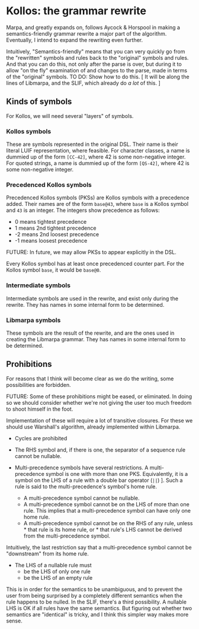 # Kollos: the grammar rewrite

Marpa, and greatly expands on,
follows Aycock & Horspool in making a semantics-friendly
grammar rewrite a major part of the algorithm.
Eventually, I intend to expand the rewriting even
further.

Intuitively,
"Semantics-friendly" means that you can very quickly
go from the "rewritten" symbols and rules
back to the "original" symbols and rules.
And that you can do this, not only after
the parse is over, but during it
to allow "on the fly" examination of
and changes to the parse,
made in terms of the "original"
symbols.
TO DO: Show how to do this.
[ It will be along the lines of Libmarpa,
and the SLIF, which already do *a lot* of this. ]

## Kinds of symbols

For Kollos, we will need several "layers" of symbols.

### Kollos symbols

These are symbols represented in the original DSL.
Their name is their literal LUIF representation,
where feasible.
For character classes,
a name is dummied up of the form `[CC-42]`,
where 42 is some non-negative integer.
For quoted strings,
a name is dummied up of the form `[QS-42]`,
where 42 is some non-negative integer.

### Precedenced Kollos symbols

Precedenced Kollos symbols (PKSs)
are Kollos symbols with a precedence added.
Their names are of the form `base@43`,
where `base` is a Kollos symbol
and `43` is an integer.
The integers show precedence as follows:

+ 0 means tightest precedence
+ 1 means 2nd tightest precedence
+ -2 means 2nd loosest precedence
+ -1 means loosest precedence

FUTURE: In future, we may allow PKSs
to appear explicitly in the DSL.

Every Kollos symbol has at least once precedenced
counter part.
For the Kollos symbol `base`, it would be `base@0`.

### Intermediate symbols

Intermediate symbols are used in the rewrite, and exist
only during the rewrite.  They has names in
some internal form to be determined.

### Libmarpa symbols

These symbols are the result of the rewrite,
and are the ones used in creating the Libmarpa grammar.
They has names in
some internal form to be determined.

## Prohibitions

For reasons that I think will become clear
as we do the writing,
some possibilities are forbidden.

FUTURE: Some of these prohibitions might be eased,
or eliminated.
In doing so we should consider whether we're not
giving the user too much freedom to shoot himself
in the foot.

Implementation of these will require
a lot of transitive closures.
For these we should use Warshall's algorithm,
already implemented within Libmarpa.

* Cycles are prohibited

* The RHS symbol and,
if there is one, the separator of a sequence rule
cannot be nullable.

* Multi-precedence symbols have several restrictions.
A multi-precedence symbol is one with more than one PKS.
Equivalently, it is a symbol on the LHS of a rule with a double
bar operator (`||`) ].
Such a rule is said to the multi-precedence's symbol's home
rule.

  + A multi-precedence symbol cannot be nullable.
  + A multi-precedence symbol cannot be on the LHS of more than one rule.
     This implies that a multi-precedence symbol
      can have only one home rule.
  + A multi-precedence symbol cannot be on the RHS of any rule,
     unless
        * that rule is its home rule, or
        * that rule's LHS cannot be derived
          from the multi-precedence symbol.

Intuitively, the last restriction say that a multi-precedence symbol cannot
be "downstream" from its home rule.

* The LHS of a nullable rule must
   + be the LHS of only one rule
   + be the LHS of an empty rule

This is in order for the semantics to be unambiguous,
and to prevent the user from being surprised
by a completely different semantics
when the rule happens to be nulled.  In the SLIF, there's a third possibility.  A nullable LHS is OK if all rules have the same semantics.
But figuring out whether two semantics are "identical" is tricky,
and I think this simpler way makes more sense.
